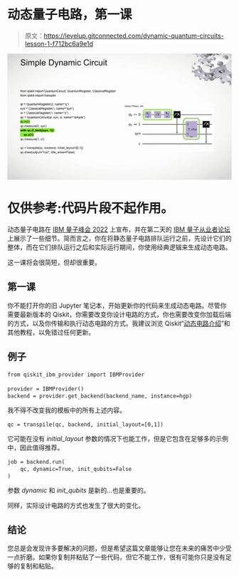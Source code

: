 # 动态量子电路，第一课

> 原文：<https://levelup.gitconnected.com/dynamic-quantum-circuits-lesson-1-f712bc6a9e1d>

![](img/a524f64bde1a6d615ef17f596c161ff7.png)

# 仅供参考:代码片段不起作用。

动态量子电路在 [IBM 量子峰会 2022](https://medium.com/@bsiegelwax/ibm-quantum-summit-2022-d1c646169189) 上宣布，并在第二天的 [IBM 量子从业者论坛](https://bsiegelwax.medium.com/ibm-quantum-practitioners-forum-2022-67a31a23407f)上展示了一些细节。简而言之，你在将静态量子电路排队运行之前，先设计它们的整体，而在它们排队运行之后和实际运行期间，你使用经典逻辑来生成动态电路。

这一课将会很简短，但却很重要。

## 第一课

你不能打开你的旧 Jupyter 笔记本，开始更新你的代码来生成动态电路。尽管你需要最新版本的 Qiskit，你需要改变你设计电路的方式，你也需要改变你加载后端的方式，以及你传输和执行动态电路的方式。我建议浏览 Qiskit“[动态电路介绍](https://quantum-computing.ibm.com/services/programs/docs/runtime/manage/systems/dynamic-circuits/Introduction-To-Dynamic-Circuits)”和其他教程，以免错过任何更新。

## 例子

```
from qiskit_ibm_provider import IBMProvider

provider = IBMProvider()
backend = provider.get_backend(backend_name, instance=hgp)
```

我不得不改变我的模板中的所有上述内容。

```
qc = transpile(qc, backend, initial_layout=[0,1])
```

它可能在没有 *initial_layout* 参数的情况下也能工作，但是它包含在足够多的示例中，因此值得推荐。

```
job = backend.run(
    qc, dynamic=True, init_qubits=False
) 
```

参数 *dynamic* 和 *init_qubits* 是新的…也是重要的。

同样，实际设计电路的方式也发生了很大的变化。

## 结论

您总是会发现许多要解决的问题，但是希望这篇文章能够让您在未来的痛苦中少受一点折磨。如果你复制并粘贴了一些代码，但它不能工作，很有可能你只是没有足够的复制和粘贴。
